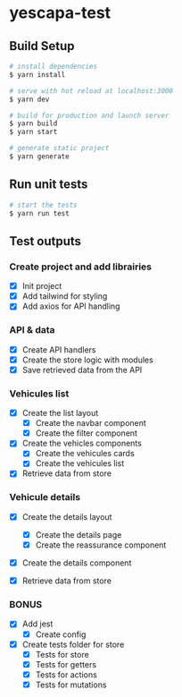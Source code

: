 # yescapa-test

## Build Setup

```bash
# install dependencies
$ yarn install

# serve with hot reload at localhost:3000
$ yarn dev

# build for production and launch server
$ yarn build
$ yarn start

# generate static project
$ yarn generate
```

## Run unit tests
```bash
# start the tests
$ yarn run test
```

## Test outputs

### **Create project and add librairies**
- [x] Init project
- [x] Add tailwind for styling
- [x] Add axios for API handling

### **API & data**
- [x] Create API handlers
- [x] Create the store logic with modules
- [x] Save retrieved data from the API

### **Vehicules list**
- [x] Create the list layout
  - [x] Create the navbar component
  - [x] Create the filter component
- [x] Create the vehicles components
  - [x] Create the vehicules cards
  - [x] Create the vehicules list
- [x] Retrieve data from store

### **Vehicule details**
- [x] Create the details layout
  - [x] Create the details page
  - [x] Create the reassurance component
- [x] Create the details component
- [x] Retrieve data from store


### **BONUS**
- [x] Add jest
  - [x] Create config
- [x] Create tests folder for store
  - [x] Tests for store
  - [x] Tests for getters
  - [x] Tests for actions
  - [x] Tests for mutations
